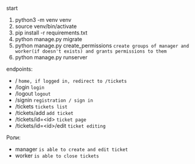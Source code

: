 start
1. python3 -m venv venv
2. source venv/bin/activate
3. pip install -r requirements.txt
4. python manage.py migrate
5. python manage.py create_permissions `create groups of manager and worker(if doesn't exists) and grants permissions to them`
6. python manage.py runserver

endpoints:
- / `home, if logged in, redirect to /tickets`
- /login `login`
- /logout `logout`
- /signin `registration / sign in`
- /tickets `tickets list`
- /tickets/add `add ticket`
- /tickets/id=\<id> `ticket page`
- /tickets/id=\<id>/edit `ticket editing`

Роли:
- manager `is able to create and edit ticket`
- worker `is able to close tickets`
